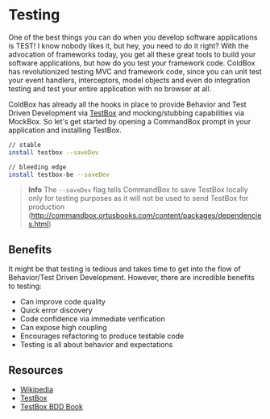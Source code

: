 # Testing

One of the best things you can do when you develop software applications is TEST! I know nobody likes it, but hey, you need to do it right? With the advocation of frameworks today, you get all these great tools to build your software applications, but how do you test your framework code. ColdBox has revolutionized testing MVC and framework code, since you can unit test your event handlers, interceptors, model objects and even do integration testing and test your entire application with no browser at all. 

ColdBox has already all the hooks in place to provide Behavior and Test Driven Development via [TestBox](http://www.ortussolutions.com/products/testbox) and mocking/stubbing capabilities via MockBox. So let's get started by opening a CommandBox prompt in your application and installing TestBox.

```bash
// stable
install testbox --saveDev

// bleeding edge
install testbox-be --saveDev
```

> **Info** The `--saveDev` flag tells CommandBox to save TestBox locally only for testing purposes as it will not be used to send TestBox for production (http://commandbox.ortusbooks.com/content/packages/dependencies.html)


## Benefits
It might be that testing is tedious and takes time to get into the flow of Behavior/Test Driven Development. However, there are incredible benefits to testing:

* Can improve code quality
* Quick error discovery
* Code confidence via immediate verification
* Can expose high coupling
* Encourages refactoring to produce testable code
* Testing is all about behavior and expectations

## Resources

* [Wikipedia](http://en.wikipedia.org/wiki/Unit_test)
* [TestBox](http://ortussolutions.com/products/testbox)
* [TestBox BDD Book](http://testbox.ortusbooks.com)


